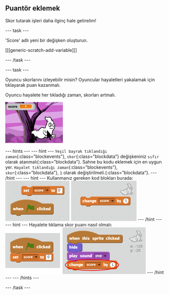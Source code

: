 ## Puantör eklemek

Skor tutarak işleri daha ilginç hale getirelim!

\--- task \---

'Score' adlı yeni bir değişken oluşturun.

[[[generic-scratch-add-variable]]]

\--- /task \---

\--- task \---

Oyuncu skorlarını izleyebilir misin? Oyuncular hayaletleri yakalamak için tıklayarak puan kazanmalı.

Oyuncu hayalete her tıkladığı zaman, skorları artmalı.

![Increasing score](images/ghost-score-test.png)

\--- hints \--- \--- hint \--- `Yeşil bayrak tıklandığı zaman`{:class=”blockevents”}, `skor`{:class=”blockdata”} değişkeniniz `sıfır` olarak atanmalı{:class=”blockdata”}. Sahne bu kodu eklemek için en uygun yer. `Hayalet tıklandığı zaman`{:class=”blockevents”}, `skor`{:class=”blockdata”}, `1` olarak değiştirilmeli.{:class=”blockdata”}. \--- /hint \--- \--- hint \--- Kullanmanız gereken kod blokları burada: ![screenshot](images/ghost-score-blocks.png) \--- /hint \--- \--- hint \--- Hayalete tıklama skor puanı nasıl olmalı: ![screenshot](images/ghost-score-code.png) \--- /hint \--- \--- /hints \---

\--- /task \---